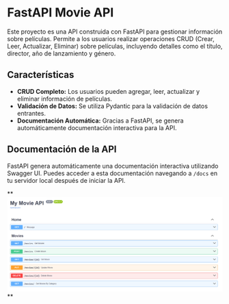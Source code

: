 # FastAPI Movie API

Este proyecto es una API construida con FastAPI para gestionar información sobre películas. Permite a los usuarios realizar operaciones CRUD (Crear, Leer, Actualizar, Eliminar) sobre películas, incluyendo detalles como el título, director, año de lanzamiento y género.

## Características

- **CRUD Completo:** Los usuarios pueden agregar, leer, actualizar y eliminar información de películas.
- **Validación de Datos:** Se utiliza Pydantic para la validación de datos entrantes.
- **Documentación Automática:** Gracias a FastAPI, se genera automáticamente documentación interactiva para la API.

## Documentación de la API

FastAPI genera automáticamente una documentación interactiva utilizando Swagger UI. Puedes acceder a esta documentación navegando a `/docs` en tu servidor local después de iniciar la API.

**![Documentación de FastAPI](/img/fast-api-movie-overview.png)
**
